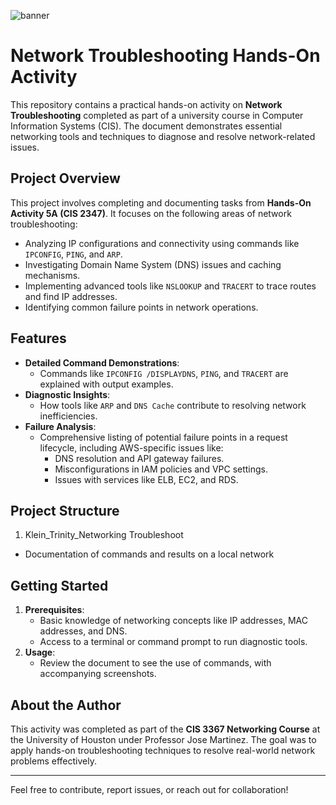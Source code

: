 ![banner](https://itflowcy.com/wp-content/uploads/2024/02/What-is-Networking-1024x683.jpg)

# Network Troubleshooting Hands-On Activity

This repository contains a practical hands-on activity on **Network Troubleshooting** completed as part of a university course in Computer Information Systems (CIS). 
The document demonstrates essential networking tools and techniques to diagnose and resolve network-related issues.

## Project Overview

This project involves completing and documenting tasks from **Hands-On Activity 5A (CIS 2347)**. It focuses on the following areas of network troubleshooting:

- Analyzing IP configurations and connectivity using commands like `IPCONFIG`, `PING`, and `ARP`.
- Investigating Domain Name System (DNS) issues and caching mechanisms.
- Implementing advanced tools like `NSLOOKUP` and `TRACERT` to trace routes and find IP addresses.
- Identifying common failure points in network operations.

## Features

- **Detailed Command Demonstrations**:
  - Commands like `IPCONFIG /DISPLAYDNS`, `PING`, and `TRACERT` are explained with output examples.
- **Diagnostic Insights**:
  - How tools like `ARP` and `DNS Cache` contribute to resolving network inefficiencies.
- **Failure Analysis**:
  - Comprehensive listing of potential failure points in a request lifecycle, including AWS-specific issues like:
    - DNS resolution and API gateway failures.
    - Misconfigurations in IAM policies and VPC settings.
    - Issues with services like ELB, EC2, and RDS.

## Project Structure
1. Klein_Trinity_Networking Troubleshoot
- Documentation of commands and results on a local network

## Getting Started

1. **Prerequisites**:
   - Basic knowledge of networking concepts like IP addresses, MAC addresses, and DNS.
   - Access to a terminal or command prompt to run diagnostic tools.
2. **Usage**:
   - Review the document to see the use of commands, with accompanying screenshots.

## About the Author

This activity was completed as part of the **CIS 3367 Networking Course** at the University of Houston under Professor Jose Martinez. 
The goal was to apply hands-on troubleshooting techniques to resolve real-world network problems effectively.

---

Feel free to contribute, report issues, or reach out for collaboration!
